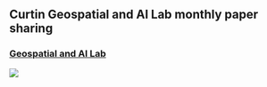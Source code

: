 ## Curtin Geospatial and AI Lab monthly paper sharing



### [Geospatial and AI Lab](https://yongzesong.com/geospatial-intelligence-lab/)


![](https://yongzesong.com/wp-content/uploads/2024/05/logo_01.png?w=500)